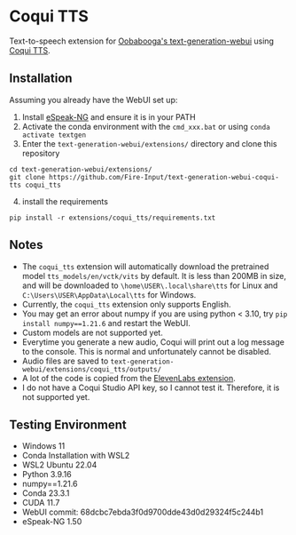 # Coqui TTS
Text-to-speech extension for [Oobabooga's text-generation-webui](https://github.com/oobabooga/text-generation-webui) using [Coqui TTS](https://github.com/coqui-ai/TTS).

## Installation
Assuming you already have the WebUI set up:

1. Install [eSpeak-NG](https://github.com/espeak-ng/espeak-ng/releases) and ensure it is in your PATH
2. Activate the conda environment with the `cmd_xxx.bat` or using `conda activate textgen`
3. Enter the  `text-generation-webui/extensions/` directory and clone this repository
```
cd text-generation-webui/extensions/
git clone https://github.com/Fire-Input/text-generation-webui-coqui-tts coqui_tts
```
4. install the requirements
```
pip install -r extensions/coqui_tts/requirements.txt
```

## Notes
- The `coqui_tts` extension will automatically download the pretrained model `tts_models/en/vctk/vits` by default. It is less than 200MB in size, and will be downloaded to `\home\USER\.local\share\tts` for Linux and `C:\Users\USER\AppData\Local\tts` for Windows.
- Currently, the `coqui_tts` extension only supports English.
- You may get an error about numpy if you are using python < 3.10, try `pip install numpy==1.21.6` and restart the WebUI.
- Custom models are not supported yet.
- Everytime you generate a new audio, Coqui will print out a log message to the console. This is normal and unfortunately cannot be disabled.
- Audio files are saved to `text-generation-webui/extensions/coqui_tts/outputs/`
- A lot of the code is copied from the [ElevenLabs extension](https://github.com/oobabooga/text-generation-webui/tree/main/extensions/elevenlabs_tts).
- I do not have a Coqui Studio API key, so I cannot test it. Therefore, it is not supported yet.

## Testing Environment
- Windows 11
- Conda Installation with WSL2
- WSL2 Ubuntu 22.04
- Python 3.9.16
- numpy==1.21.6
- Conda 23.3.1
- CUDA 11.7
- WebUI commit: 68dcbc7ebda3f0d9700dde43d0d29324f5c244b1
- eSpeak-NG 1.50